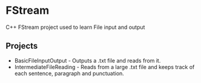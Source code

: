 # FStream
C++ FStream project used to learn File input and output

## Projects
  - BasicFileInputOutput - Outputs a .txt file and reads from it.
  - IntermediateFileReading - Reads from a large .txt file and keeps track of each sentence, paragraph and punctuation.
